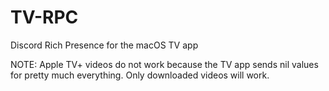 # TV-RPC
Discord Rich Presence for the macOS TV app

NOTE: Apple TV+ videos do not work because the TV app sends nil values for pretty much everything. Only downloaded videos will work.
